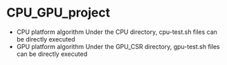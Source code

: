 # CPU_GPU_project

<!-- Read_File (string path, max_ID) -->

+ CPU platform algorithm Under the CPU directory, cpu-test.sh files can be directly executed
+ GPU platform algorithm Under the GPU_CSR directory, gpu-test.sh files can be directly executed